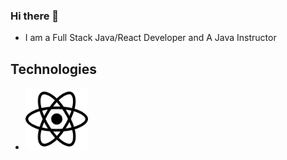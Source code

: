 ### Hi there 👋

- I am a Full Stack Java/React Developer and A Java Instructor

## Technologies 

- <img src="/react.svg" alt="alt text" width="100" height="100" style="color:blue;">


<!--
**ken0gul/ken0gul** is a ✨ _special_ ✨ repository because its `README.md` (this file) appears on your GitHub profile.

Here are some ideas to get you started:

- 🔭 I’m currently working on ...
- 🌱 I’m currently learning ...
- 👯 I’m looking to collaborate on ...
- 🤔 I’m looking for help with ...
- 💬 Ask me about ...
- 📫 How to reach me: ...
- 😄 Pronouns: ...
- ⚡ Fun fact: ...
-->
